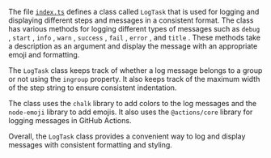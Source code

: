 The file [`index.ts`](./index.ts) defines a class called `LogTask` that is used for logging and displaying different steps and messages in a consistent format. The class has various methods for logging different types of messages such as `debug` , `start` , `info` , `warn` , `success` , `fail` , `error` , and `title` . These methods take a description as an argument and display the message with an appropriate emoji and formatting.

The `LogTask` class keeps track of whether a log message belongs to a group or not using the `ingroup` property. It also keeps track of the maximum width of the step string to ensure consistent indentation.

The class uses the `chalk` library to add colors to the log messages and the `node-emoji` library to add emojis. It also uses the `@actions/core` library for logging messages in GitHub Actions.

Overall, the `LogTask` class provides a convenient way to log and display messages with consistent formatting and styling.
